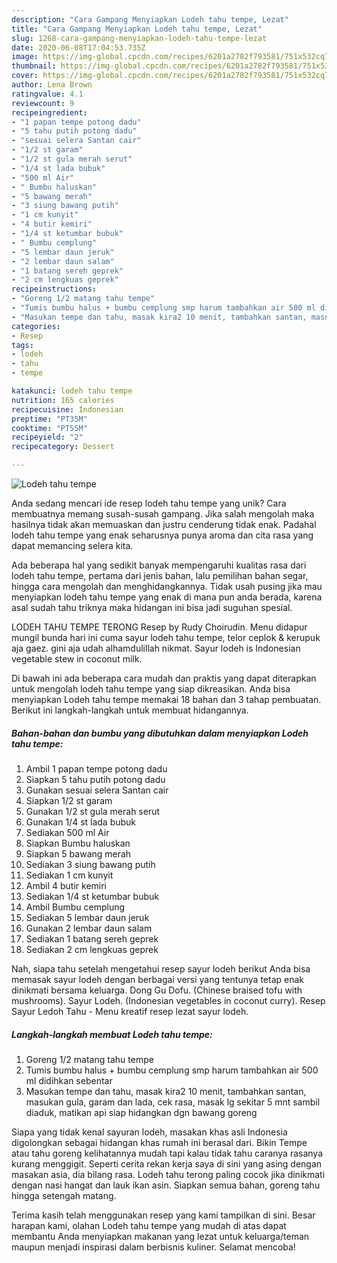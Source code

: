 ```yaml
---
description: "Cara Gampang Menyiapkan Lodeh tahu tempe, Lezat"
title: "Cara Gampang Menyiapkan Lodeh tahu tempe, Lezat"
slug: 1268-cara-gampang-menyiapkan-lodeh-tahu-tempe-lezat
date: 2020-06-08T17:04:53.735Z
image: https://img-global.cpcdn.com/recipes/6201a2782f793581/751x532cq70/lodeh-tahu-tempe-foto-resep-utama.jpg
thumbnail: https://img-global.cpcdn.com/recipes/6201a2782f793581/751x532cq70/lodeh-tahu-tempe-foto-resep-utama.jpg
cover: https://img-global.cpcdn.com/recipes/6201a2782f793581/751x532cq70/lodeh-tahu-tempe-foto-resep-utama.jpg
author: Lena Brown
ratingvalue: 4.1
reviewcount: 9
recipeingredient:
- "1 papan tempe potong dadu"
- "5 tahu putih potong dadu"
- "sesuai selera Santan cair"
- "1/2 st garam"
- "1/2 st gula merah serut"
- "1/4 st lada bubuk"
- "500 ml Air"
- " Bumbu haluskan"
- "5 bawang merah"
- "3 siung bawang putih"
- "1 cm kunyit"
- "4 butir kemiri"
- "1/4 st ketumbar bubuk"
- " Bumbu cemplung"
- "5 lembar daun jeruk"
- "2 lembar daun salam"
- "1 batang sereh geprek"
- "2 cm lengkuas geprek"
recipeinstructions:
- "Goreng 1/2 matang tahu tempe"
- "Tumis bumbu halus + bumbu cemplung smp harum tambahkan air 500 ml didihkan sebentar"
- "Masukan tempe dan tahu, masak kira2 10 menit, tambahkan santan, masukan gula, garam dan lada, cek rasa, masak lg sekitar 5 mnt sambil diaduk, matikan api siap hidangkan dgn bawang goreng"
categories:
- Resep
tags:
- lodeh
- tahu
- tempe

katakunci: lodeh tahu tempe 
nutrition: 165 calories
recipecuisine: Indonesian
preptime: "PT35M"
cooktime: "PT55M"
recipeyield: "2"
recipecategory: Dessert

---
```



![Lodeh tahu tempe](https://img-global.cpcdn.com/recipes/6201a2782f793581/751x532cq70/lodeh-tahu-tempe-foto-resep-utama.jpg)

Anda sedang mencari ide resep lodeh tahu tempe yang unik? Cara membuatnya memang susah-susah gampang. Jika salah mengolah maka hasilnya tidak akan memuaskan dan justru cenderung tidak enak. Padahal lodeh tahu tempe yang enak seharusnya punya aroma dan cita rasa yang dapat memancing selera kita.

Ada beberapa hal yang sedikit banyak mempengaruhi kualitas rasa dari lodeh tahu tempe, pertama dari jenis bahan, lalu pemilihan bahan segar, hingga cara mengolah dan menghidangkannya. Tidak usah pusing jika mau menyiapkan lodeh tahu tempe yang enak di mana pun anda berada, karena asal sudah tahu triknya maka hidangan ini bisa jadi suguhan spesial.

LODEH TAHU TEMPE TERONG Resep by Rudy Choirudin. Menu didapur mungil bunda hari ini cuma sayur lodeh tahu tempe, telor ceplok &amp; kerupuk aja gaez. gini aja udah alhamdulillah nikmat. Sayur lodeh is Indonesian vegetable stew in coconut milk.


Di bawah ini ada beberapa cara mudah dan praktis yang dapat diterapkan untuk mengolah lodeh tahu tempe yang siap dikreasikan. Anda bisa menyiapkan Lodeh tahu tempe memakai 18 bahan dan 3 tahap pembuatan. Berikut ini langkah-langkah untuk membuat hidangannya.

<!--inarticleads1-->

##### Bahan-bahan dan bumbu yang dibutuhkan dalam menyiapkan Lodeh tahu tempe:

1. Ambil 1 papan tempe potong dadu
1. Siapkan 5 tahu putih potong dadu
1. Gunakan sesuai selera Santan cair
1. Siapkan 1/2 st garam
1. Gunakan 1/2 st gula merah serut
1. Gunakan 1/4 st lada bubuk
1. Sediakan 500 ml Air
1. Siapkan  Bumbu haluskan
1. Siapkan 5 bawang merah
1. Sediakan 3 siung bawang putih
1. Sediakan 1 cm kunyit
1. Ambil 4 butir kemiri
1. Sediakan 1/4 st ketumbar bubuk
1. Ambil  Bumbu cemplung
1. Sediakan 5 lembar daun jeruk
1. Gunakan 2 lembar daun salam
1. Sediakan 1 batang sereh geprek
1. Sediakan 2 cm lengkuas geprek


Nah, siapa tahu setelah mengetahui resep sayur lodeh berikut Anda bisa memasak sayur lodeh dengan berbagai versi yang tentunya tetap enak dinikmati bersama keluarga. Dong Gu Dofu. (Chinese braised tofu with mushrooms). Sayur Lodeh. (Indonesian vegetables in coconut curry). Resep Sayur Ledoh Tahu - Menu kreatif resep lezat sayur lodeh. 

<!--inarticleads2-->

##### Langkah-langkah membuat Lodeh tahu tempe:

1. Goreng 1/2 matang tahu tempe
1. Tumis bumbu halus + bumbu cemplung smp harum tambahkan air 500 ml didihkan sebentar
1. Masukan tempe dan tahu, masak kira2 10 menit, tambahkan santan, masukan gula, garam dan lada, cek rasa, masak lg sekitar 5 mnt sambil diaduk, matikan api siap hidangkan dgn bawang goreng


Siapa yang tidak kenal sayuran lodeh, masakan khas asli Indonesia digolongkan sebagai hidangan khas rumah ini berasal dari. Bikin Tempe atau tahu goreng kelihatannya mudah tapi kalau tidak tahu caranya rasanya kurang menggigit. Seperti cerita rekan kerja saya di sini yang asing dengan masakan asia, dia bilang rasa. Lodeh tahu terong paling cocok jika dinikmati dengan nasi hangat dan lauk ikan asin. Siapkan semua bahan, goreng tahu hingga setengah matang. 

Terima kasih telah menggunakan resep yang kami tampilkan di sini. Besar harapan kami, olahan Lodeh tahu tempe yang mudah di atas dapat membantu Anda menyiapkan makanan yang lezat untuk keluarga/teman maupun menjadi inspirasi dalam berbisnis kuliner. Selamat mencoba!
